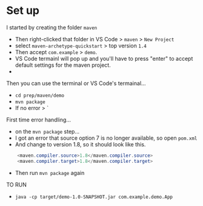 # Set up

I started by creating the folder `maven`
- Then right-clicked that folder in VS Code > `maven` > `New Project`
- select `maven-archetype-quickstart` > top version `1.4`
- Then accept `com.example` > `demo`.
- VS Code termainl will pop up and you'll have to press "enter" to accept default settings for the maven project. 
- 

Then you can use the terminal or VS Code's termainal...
- `cd prep/maven/demo`
- `mvn package`
- If no error > `

First time error handling...
- on the `mvn package` step...
- I got an error that source option 7 is no longer available, so open `pom.xml`
- And change to version 1.8, so it should look like this. 
```java
    <maven.compiler.source>1.8</maven.compiler.source>
    <maven.compiler.target>1.8</maven.compiler.target>
```
- Then run `mvn package` again

TO RUN
- `java -cp target/demo-1.0-SNAPSHOT.jar com.example.demo.App`
